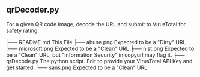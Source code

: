 ## qrDecoder.py
For a given QR code image, decode the URL and submit to VirusTotal for safety rating.

├── README.md		This File
├── abuse.png		Expected to be a "Dirty" URL
├── microsoft.png	Expected to be a "Clean" URL
├── nist.png		Expected to be a "Clean" URL, but "Information Security" in copyurl may flag it.
├── qrDecode.py		The python script.  Edit to provide your VirusTotal API Key and get started.
└── sans.png		Expected to be a "Clean" URL

